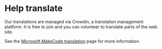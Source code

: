 # Help translate

Our translations are managed via Crowdin, a translation management platform. It is free to join and you can volunteer to translate parts of the web site.

See the [Microsoft MakeCode translation](https://makecode.com/translate) page for more information.